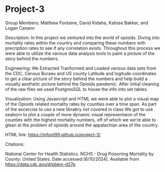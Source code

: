 # Project-3
Group Members: Matthew Fontaine, David Kidaha, Kalisse Bakker, and Logan Canann

Description: In this project we ventured into the world of opioids. Diving into mortality rates within the country and comparing these numbers with precription rates to see if any correlation exists. Throughout this process we were able to utilize the various data analysis tools to paint a picture of the story behind the numbers. 

Engineering: We Extracted Tranformed and Loaded various data sets from the CDC, Census Buraeu and US county Latitude and logitude coordinates to get a clear picture of the story behind the numbers and help build a visually aesthetic picture behind the Opioids pandemic. After initial cleaning of the raw files we used PostgresSQL to house the info into set tables.  


Visualization: Using Javascript and HTML we were able to plot a visual map of the Opioids related mortality rates by counties over a time span. As part of the excercise to use a new librabry not covered in class We got to use seaborn to plot a couple of more dynamic visual representaion of the counties with the highest mortality numbers, off of which we we're able to glean at the problem of opioids around the appalachian area of the country.   

HTML link: https://mfont99.github.io/project-3/


Citations:

National Center for Health Statistics. NCHS - Drug Poisoning Mortality by County: United States. Date accessed [6/10/2024]. Available from https://data.cdc.gov/d/pbkm-d27e.
